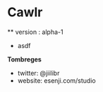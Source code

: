 # Cawlr
** version : alpha-1
* asdf





**Tombreges**
* twitter: @jiilibr
* website: esenji.com/studio
